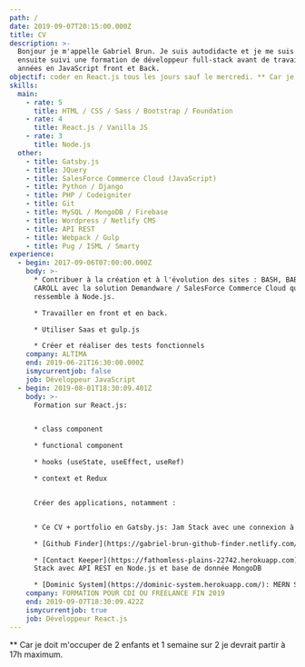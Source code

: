 ```yaml
---
path: /
date: 2019-09-07T20:15:00.000Z
title: CV
description: >-
  Bonjour je m'appelle Gabriel Brun. Je suis autodidacte et je me suis initié seul avec Python / Django, PHP et VBA. J'ai
  ensuite suivi une formation de développeur full-stack avant de travailler plus de 2
  années en JavaScript front et Back.
objectif: coder en React.js tous les jours sauf le mercredi. ** Car je dois m'occuper de mes enfants et 1 semaine sur 2 je devrait partir à 17h maximum.
skills:
  main:
    - rate: 5
      title: HTML / CSS / Sass / Bootstrap / Foundation
    - rate: 4
      title: React.js / Vanilla JS
    - rate: 3
      title: Node.js
  other:
    - title: Gatsby.js
    - title: JQuery
    - title: SalesForce Commerce Cloud (JavaScript)
    - title: Python / Django
    - title: PHP / Codeigniter
    - title: Git
    - title: MySQL / MongoDB / Firebase
    - title: Wordpress / Netlify CMS
    - title: API REST
    - title: Webpack / Gulp
    - title: Pug / ISML / Smarty
experience:
  - begin: 2017-09-06T07:00:00.000Z
    body: >-
      * Contribuer à la création et à l'évolution des sites : BASH, BABYLISS et
      CAROLL avec la solution Demandware / SalesForce Commerce Cloud qui
      ressemble à Node.js.

      * Travailler en front et en back.

      * Utiliser Saas et gulp.js

      * Créer et réaliser des tests fonctionnels
    company: ALTIMA
    end: 2019-06-21T16:30:00.000Z
    ismycurrentjob: false
    job: Développeur JavaScript
  - begin: 2019-08-01T18:30:09.401Z
    body: >-
      Formation sur React.js:


      * class component

      * functional component

      * hooks (useState, useEffect, useRef)

      * context et Redux


      Créer des applications, notamment :


      * Ce CV + portfolio en Gatsby.js: Jam Stack avec une connexion à un CMS

      * [Github Finder](https://gabriel-brun-github-finder.netlify.com/)

      * [Contact Keeper](https://fathomless-plains-22742.herokuapp.com): MERN
      Stack avec API REST en Node.js et base de donnée MongoDB

      * [Dominic System](https://dominic-system.herokuapp.com/): MERN Stack
    company: FORMATION POUR CDI OU FREELANCE FIN 2019
    end: 2019-09-07T18:30:09.422Z
    ismycurrentjob: true
    job: Développeur React.js
---
```


\*\* Car je doit m'occuper de 2 enfants et 1 semaine sur 2 je devrait partir à 17h maximum.
